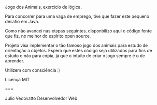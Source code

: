 Jogo dos Animais, exercício de lógica.

Para concorrer para uma vaga de emprego, tive que fazer este pequeno desafio em Java. 

Como não avancei nas etapas seguintes, disponbilizo aqui o código fonte que fiz, no melhor do espírito open source.

Projeto visa implementar o tão famoso jogo dos animais para estudo de orientação a objetos.
Espero que estes código seja utilizados para fins de estudo e não para cópia, já que o intuito de criar o jogo sempre é o de aprender.

Utilizem com consciência :)

Licença MIT

===

Julio Vedovatto
Desenvolvedor Web
